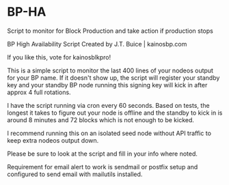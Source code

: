 # BP-HA
Script to monitor for Block Production and take action if production stops

BP High Availability Script Created by J.T. Buice | kainosbp.com

If you like this, vote for kainosblkpro!

This is a simple script to monitor the last 400 lines of your nodeos output for your BP name. If it doesn't show up, the script will register your standby key and your standby BP node running this signing key will kick in after approx 4 full rotations.  

I have the script running via cron every 60 seconds. Based on tests, the longest it takes to figure out your node is offline and the standby to kick in is around 8 minutes and 72 blocks which is not enough to be kicked. 

I recommend running this on an isolated seed node without API traffic to keep extra nodeos output down.

Please be sure to look at the script and fill in your info where noted.

Requirement for email alert to work is sendmail or postfix setup and configured to send email with mailutils installed. 
